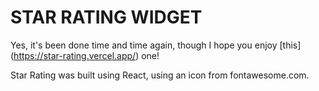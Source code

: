# STAR RATING WIDGET

Yes, it's been done time and time again, though I hope you enjoy [this] (https://star-rating.vercel.app/) one!

Star Rating was built using React, using an icon from fontawesome.com.

